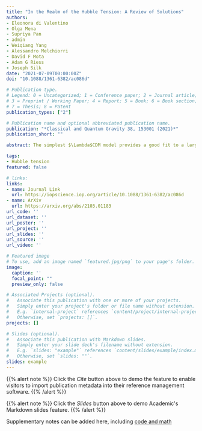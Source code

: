 ```yaml
---
title: "In the Realm of the Hubble Tension: A Review of Solutions"
authors:
- Eleonora di Valentino
- Olga Mena
- Supriya Pan
- admin
- Weiqiang Yang
- Alessandro Melchiorri
- David F Mota
- Adam G Riess
- Joseph Silk
date: "2021-07-09T00:00:00Z"
doi: "10.1088/1361-6382/ac086d"

# Publication type.
# Legend: 0 = Uncategorized; 1 = Conference paper; 2 = Journal article;
# 3 = Preprint / Working Paper; 4 = Report; 5 = Book; 6 = Book section;
# 7 = Thesis; 8 = Patent
publication_types: ["2"]

# Publication name and optional abbreviated publication name.
publication: "*Classical and Quantum Gravity 38, 153001 (2021)*"
publication_short: ""

abstract: The simplest $\Lambda$CDM model provides a good fit to a large span of cosmological data but harbors large areas of phenomenology and ignorance. With the improvement of the number and the accuracy of observations, discrepancies among key cosmological parameters of the model have emerged. The most statistically significant tension is the 4$\sigma$ to 6$\sigma$ disagreement between predictions of the Hubble constant, $H_0$, made by the early time probes in concert with the ``vanilla'' $\Lambda$CDM Cosmological model, and a number of late time, model-independent determinations of $H_0$ from local measurements of distances and redshifts. The high precision and consistency of the data at both ends present strong challenges to the possible solution space and demands a hypothesis with enough rigor to explain multiple observations -- whether these invoke new physics, unexpected large-scale structures or multiple, unrelated errors. A thorough review of the problem including a discussion of recent Hubble constant estimates and a summary of the proposed theoretical solutions is presented here. We include more than 1000 references, indicating that the interest in this area has grown considerably just during the last few years. We classify the many proposals to resolve the tension in these categories: Early Dark Energy, Late Dark Energy, Dark energy models with 6 degrees of freedom and their extensions, Models with extra relativistic degrees of freedom, Models with Extra Interactions, Unified cosmologies, Modified gravity, Inflationary models, Modified recombination history, Physics of the critical Phenomena, and Alternative proposals. Some are formally successful, improving the fit to the data in light of their additional degrees of freedom, restoring agreement within $1-2\sigma$ between \textit{Planck} 2018, using the Cosmic Microwave Background power spectra data, Baryon Acoustic Oscillations, Pantheon SN data, and R20, the latest SH0ES Team~\cite{Riess:2020fzl} measurement of the Hubble constant ($H_0 = 73.2 \pm 1.3{\rm\,km\,s^{-1}\,Mpc^{-1}}$ at 68\% confidence level). However, there are many more unsuccessful models which leave the discrepancy well above the $3\sigma$ disagreement level. In many cases, reduced tension comes not simply from a change in the value of $H_0$ but also due to an increase in its uncertainty due to degeneracy with additional physics, complicating the picture and pointing to the need for additional probes. While no specific proposal makes a strong case for being highly likely or far better than all others, solutions involving early or dynamical dark energy, neutrino interactions, interacting cosmologies, primordial magnetic fields, and modified gravity provide the best options until a better alternative comes along. 

tags:
- Hubble tension
featured: false

# links:
links:
- name: Journal Link
  url: https://iopscience.iop.org/article/10.1088/1361-6382/ac086d
- name: ArXiv
  url: https://arxiv.org/abs/2103.01183
url_code: ''
url_dataset: ''
url_poster: ''
url_project: ''
url_slides: ''
url_source: ''
url_video: ''

# Featured image
# To use, add an image named `featured.jpg/png` to your page's folder. 
image:
  caption: ''
  focal_point: ""
  preview_only: false

# Associated Projects (optional).
#   Associate this publication with one or more of your projects.
#   Simply enter your project's folder or file name without extension.
#   E.g. `internal-project` references `content/project/internal-project/index.md`.
#   Otherwise, set `projects: []`.
projects: []

# Slides (optional).
#   Associate this publication with Markdown slides.
#   Simply enter your slide deck's filename without extension.
#   E.g. `slides: "example"` references `content/slides/example/index.md`.
#   Otherwise, set `slides: ""`.
slides: example
---
```


{{% alert note %}}
Click the *Cite* button above to demo the feature to enable visitors to import publication metadata into their reference management software.
{{% /alert %}}

{{% alert note %}}
Click the *Slides* button above to demo Academic's Markdown slides feature.
{{% /alert %}}

Supplementary notes can be added here, including [code and math](https://github.com/lucavisinelli/H0TensionRealm)
